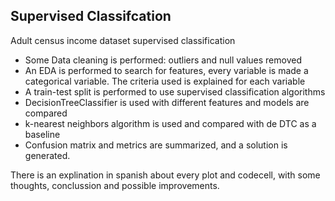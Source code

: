 ## Supervised Classifcation

Adult census income dataset supervised classification

- Some Data cleaning is performed: outliers and null values removed
- An EDA is performed to search for features, every variable is made a categorical variable. The criteria used is explained for each variable
- A train-test split is performed to use supervised classification algorithms
- DecisionTreeClassifier is used with different features and models are compared
- k-nearest neighbors algorithm is used and compared with de DTC as a baseline
- Confusion matrix and metrics are summarized, and a solution is generated.

There is an explination in spanish about every plot and codecell, with some thoughts, conclussion and possible improvements.